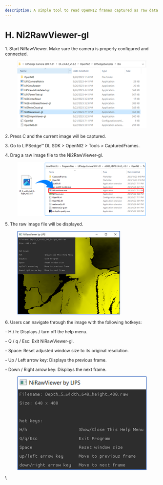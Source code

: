 ```yaml
---
description: A simple tool to read OpenNI2 frames captured as raw data format.
---
```


# H. Ni2RawViewer-gl

1\.     Start NiRawViewer. Make sure the camera is properly configured and connected.

<figure><img src="../../.gitbook/assets/global_camera/sample_codes/image (48).png" alt=""><figcaption></figcaption></figure>

2\.     Press C and the current image will be captured.

&#x20;

3\.     Go to LIPSedge™ DL SDK > OpenNI2 > Tools > CapturedFrames.

&#x20;

4\.     Drag a raw image file to the Ni2RawViewer-gl.

<figure><img src="../../.gitbook/assets/global_camera/sample_codes/image (49).png" alt=""><figcaption></figcaption></figure>

5\.     The raw image file will be displayed.

<figure><img src="../../.gitbook/assets/global_camera/sample_codes/image (50).png" alt=""><figcaption></figcaption></figure>

6\.     Users can navigate through the image with the following hotkeys:

\-       H / h: Displays / turn off the help menu.

\-       Q / q / Esc: Exit NiRawViewer-gl.

\-       Space: Reset adjusted window size to its original resolution.

\-       Up / Left arrow key: Displays the previous frame.

\-       Down / Right arrow key: Displays the next frame.

<figure><img src="../../.gitbook/assets/global_camera/sample_codes/image (51).png" alt=""><figcaption></figcaption></figure>
&#x20;

\


&#x20;
